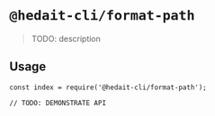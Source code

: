 # `@hedait-cli/format-path`

> TODO: description

## Usage

```
const index = require('@hedait-cli/format-path');

// TODO: DEMONSTRATE API
```
